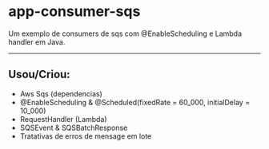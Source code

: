 # app-consumer-sqs

Um exemplo de consumers de sqs com @EnableScheduling e Lambda handler em Java.

---

## Usou/Criou:
- Aws Sqs (dependencias)
- @EnableScheduling & @Scheduled(fixedRate = 60_000, initialDelay = 10_000)
- RequestHandler (Lambda)
- SQSEvent & SQSBatchResponse
- Tratativas de erros de mensage em lote
